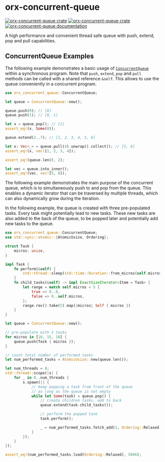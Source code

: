 # orx-concurrent-queue

[![orx-concurrent-queue crate](https://img.shields.io/crates/v/orx-concurrent-queue.svg)](https://crates.io/crates/orx-concurrent-queue)
[![orx-concurrent-queue crate](https://img.shields.io/crates/d/orx-concurrent-queue.svg)](https://crates.io/crates/orx-concurrent-queue)
[![orx-concurrent-queue documentation](https://docs.rs/orx-concurrent-queue/badge.svg)](https://docs.rs/orx-concurrent-queue)

A high performance and convenient thread safe queue with push, extend, pop and pull capabilities.

## ConcurrentQueue Examples

The following example demonstrates a basic usage of [`ConcurrentQueue`](https://docs.rs/orx-concurrent-queue/latest/orx_concurrent_queue/struct.ConcurrentQueue.html) within a synchronous program. Note that `push`, `extend`, `pop` and `pull` methods can be called with a shared reference `&self`. This allows to use the queue conveniently in a concurrent program.

```rust
use orx_concurrent_queue::ConcurrentQueue;

let queue = ConcurrentQueue::new();

queue.push(0); // [0]
queue.push(1); // [0, 1]

let x = queue.pop(); // [1]
assert_eq!(x, Some(0));

queue.extend(2..7); // [1, 2, 3, 4, 5, 6]

let x: Vec<_> = queue.pull(4).unwrap().collect(); // [5, 6]
assert_eq!(x, vec![1, 2, 3, 4]);

assert_eq!(queue.len(), 2);

let vec = queue.into_inner();
assert_eq!(vec, vec![5, 6]);
```

The following example demonstrates the main purpose of the concurrent queue, which is to simultaneously push to and pop from the queue. This enables a dynamic iterator that can be traversed by multiple threads, which can also dynamically grow during the iteration.

In the following example, the queue is created with three pre-populated tasks. Every task might potentially lead to new tasks. These new tasks are also added to the back of the queue, to be popped later and potentially add new tasks to the queue.

```rust
use orx_concurrent_queue::ConcurrentQueue;
use std::sync::atomic::{AtomicUsize, Ordering};

struct Task {
    micros: usize,
}

impl Task {
    fn perform(&self) {
        std::thread::sleep(std::time::Duration::from_micros(self.micros as u64));
    }
    fn child_tasks(&self) -> impl ExactSizeIterator<Item = Task> {
        let range = match self.micros < 5 {
            true => 0..0,
            false => 0..self.micros,
        };
        range.rev().take(5).map(|micros| Self { micros })
    }
}

let queue = ConcurrentQueue::new();

// pre-populate with 3 tasks
for micros in [10, 15, 10] {
    queue.push(Task { micros });
}

// count total number of performed tasks
let num_performed_tasks = AtomicUsize::new(queue.len());

let num_threads = 8;
std::thread::scope(|s| {
    for _ in 0..num_threads {
        s.spawn(|| {
            // keep popping a task from front of the queue
            // as long as the queue is not empty
            while let Some(task) = queue.pop() {
                // create children tasks, add to back
                queue.extend(task.child_tasks());

                // perform the popped task
                task.perform();

                _ = num_performed_tasks.fetch_add(1, Ordering::Relaxed);
            }
        });
    }
});

assert_eq!(num_performed_tasks.load(Ordering::Relaxed), 5046);
```